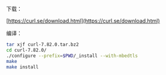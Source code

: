 

下载：

[https://curl.se/download.html](https://curl.se/download.html)



编译：

```bash
tar xjf curl-7.82.0.tar.bz2
cd curl-7.82.0/
./configure --prefix=$PWD/_install --with-mbedtls
make
make install
```

